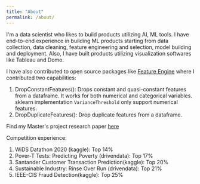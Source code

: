 ```yaml
---
title: "About"
permalink: /about/
---
```


I'm a data scientist who likes to build products utilizing AI, ML tools. I have end-to-end experience in building ML products starting from data collection, data cleaning, feature engineering and selection, model building and deployment. Also, I have built products utilizing visualization softwares like Tableau and Domo.   

I have also contributed to open source packages like [Feature Engine](https://github.com/solegalli/feature_engine) where I contributed two capabilities:

1. DropConstantFeatures(): Drops constant and quasi-constant features from a dataframe. It works for both numerical and categorical variables. sklearn implementation ```VarianceThreshold``` only support numerical features.  
2. DropDuplicateFeatures(): Drop duplicate features from a dataframe. 

Find my Master's project research paper [here](https://www.researchgate.net/publication/325659247_Machine_Learning_Models_for_Predicting_Fracture_Strength_of_Porous_Ceramics_and_Glasses)


Competition experience:
1. WiDS Datathon 2020 (kaggle): Top 14% 
2. Pover-T Tests: Predicting Poverty (drivendata): Top 17%
3. Santander Customer Transaction Prediction(kaggle): Top 20% 
4. Sustainable Industry: Rinse Over Run (drivendata): Top 21%
5. IEEE-CIS Fraud Detection(kaggle): Top 25% 
